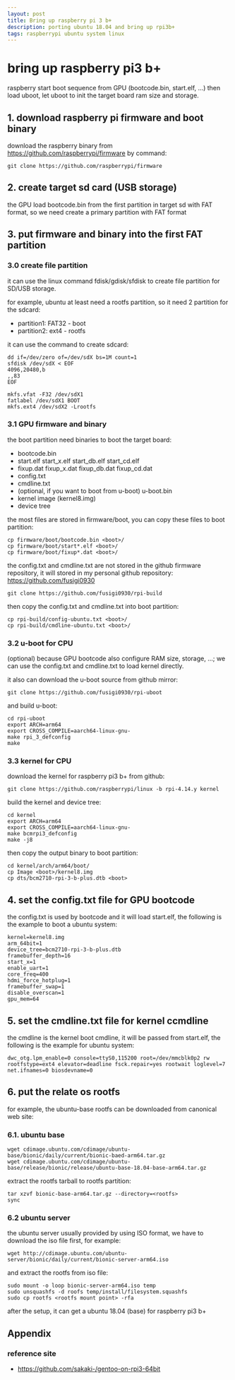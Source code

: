 ```yaml
---
layout: post
title: Bring up raspberry pi 3 b+
description: porting ubuntu 18.04 and bring up rpi3b+
tags: raspberrypi ubuntu system linux
---
```

# bring up raspberry pi3 b+
raspberry start boot sequence from GPU (bootcode.bin, start.elf, ...) then load uboot, let uboot to init the target board ram size and storage.

## 1. download raspberry pi firmware and boot binary
download the raspberry binary from https://github.com/raspberrypi/firmware by command:

```shell
git clone https://github.com/raspberrypi/firmware
```

## 2. create target sd card (USB storage)
the GPU load bootcode.bin from the first partition in target sd with FAT format, so we need create a primary partition with FAT format

## 3. put firmware and binary into the first FAT partition
### 3.0 create file partition
it can use the linux command fdisk/gdisk/sfdisk to create file partition for SD/USB storage.

for example, ubuntu at least need a rootfs partition, so it need 2 partition for the sdcard:
* partition1: FAT32 - boot
* partition2: ext4 - rootfs

it can use the command to create sdcard:
```shell
dd if=/dev/zero of=/dev/sdX bs=1M count=1
sfdisk /dev/sdX < EOF
4096,20480,b
,,83
EOF

mkfs.vfat -F32 /dev/sdX1
fatlabel /dev/sdX1 BOOT
mkfs.ext4 /dev/sdX2 -Lrootfs
```
### 3.1 GPU firmware and binary
the boot partition need binaries to boot the target board:
* bootcode.bin
* start.elf start_x.elf start_db.elf start_cd.elf
* fixup.dat fixup_x.dat fixup_db.dat fixup_cd.dat
* config.txt
* cmdline.txt
* (optional, if you want to boot from u-boot) u-boot.bin
* kernel image (kernel8.img)
* device tree

the most files are stored in firmware/boot, you can copy these files to boot partition:
```shell
cp firmware/boot/bootcode.bin <boot>/
cp firmware/boot/start*.elf <boot>/
cp firmware/boot/fixup*.dat <boot>/
```

the config.txt and cmdline.txt are not stored in the github firmware repository, it will stored in my personal github repository: https://github.com/fusigi0930
```shell
git clone https://github.com/fusigi0930/rpi-build
```
then copy the config.txt and cmdline.txt into boot partition:
```shell
cp rpi-build/config-ubuntu.txt <boot>/
cp rpi-build/cmdline-ubuntu.txt <boot>/
```

### 3.2 u-boot for CPU
(optional) because GPU bootcode also configure RAM size, storage, ...; we can use the config.txt and cmdline.txt to load kernel directly.

it also can download the u-boot source from github mirror:
```shell
git clone https://github.com/fusigi0930/rpi-uboot
```

and build u-boot:
```shell
cd rpi-uboot
export ARCH=arm64
export CROSS_COMPILE=aarch64-linux-gnu-
make rpi_3_defconfig
make
```

### 3.3 kernel for CPU
download the kernel for raspberry pi3 b+ from github:
```shell
git clone https://github.com/raspberrypi/linux -b rpi-4.14.y kernel
```
build the kernel and device tree:
```shell
cd kernel
export ARCH=arm64
export CROSS_COMPILE=aarch64-linux-gnu-
make bcmrpi3_defconfig
make -j8
```
then copy the output binary to boot partition:
```shell
cd kernel/arch/arm64/boot/
cp Image <boot>/kernel8.img
cp dts/bcm2710-rpi-3-b-plus.dtb <boot>
```

## 4. set the config.txt file for GPU bootcode
the config.txt is used by bootcode and it will load start.elf, the following is the example to boot a ubuntu system:
```shell
kernel=kernel8.img
arm_64bit=1
device_tree=bcm2710-rpi-3-b-plus.dtb
framebuffer_depth=16
start_x=1
enable_uart=1
core_freq=400
hdmi_force_hotplug=1
framebuffer_swap=1
disable_overscan=1
gpu_mem=64
```
## 5. set the cmdline.txt file for kernel ccmdline
the cmdline is the kernel boot cmdline, it will be passed from start.elf, the following is the example for ubuntu system:
```shell
dwc_otg.lpm_enable=0 console=ttyS0,115200 root=/dev/mmcblk0p2 rw rootfstype=ext4 elevator=deadline fsck.repair=yes rootwait loglevel=7 net.ifnames=0 biosdevname=0
```
## 6. put the relate os rootfs
for example, the ubuntu-base rootfs can be downloaded from canonical web site:
### 6.1. ubuntu base
```shell
wget cdimage.ubuntu.com/cdimage/ubuntu-base/bionic/daily/current/bionic-baed-arm64.tar.gz
wget cdimage.ubuntu.com/cdimage/ubuntu-base/release/bionic/release/ubuntu-base-18.04-base-arm64.tar.gz
```
extract the rootfs tarball to rootfs partition:
```shell
tar xzvf bionic-base-arm64.tar.gz --directory=<rootfs>
sync
```

### 6.2 ubuntu server
the ubuntu server usually provided by using ISO format, we have to download the iso file first, for example:

```shell
wget http://cdimage.ubuntu.com/ubuntu-server/bionic/daily/current/bionic-server-arm64.iso
```
and extract the rootfs from iso file:
```shell
sudo mount -o loop bionic-server-arm64.iso temp
sudo unsquashfs -d roofs temp/install/filesystem.squashfs
sudo cp rootfs <rootfs mount point> -rfa
```

after the setup, it can get a ubuntu 18.04 (base) for raspberry pi3 b+

## Appendix
### reference site
* https://github.com/sakaki-/gentoo-on-rpi3-64bit
